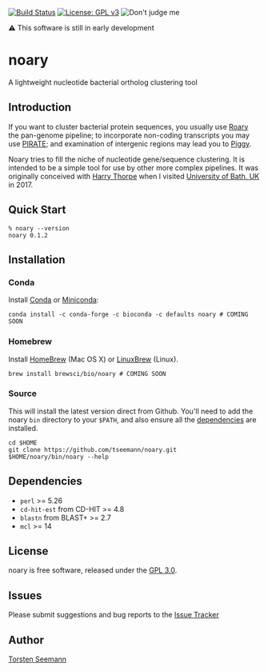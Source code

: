 [![Build Status](https://travis-ci.org/tseemann/noary.svg?branch=master)](https://travis-ci.org/tseemann/noary)
[![License: GPL v3](https://img.shields.io/badge/License-GPL%20v3-blue.svg)](https://www.gnu.org/licenses/gpl-3.0)
![Don't judge me](https://img.shields.io/badge/Language-Perl_5-steelblue.svg)

:warning: This software is still in early development

# noary

A lightweight nucleotide bacterial ortholog clustering tool

## Introduction

If you want to cluster bacterial protein sequences, you usually use
[Roary](https://sanger-pathogens.github.io/Roary/) the pan-genome pipeline;
to incorporate non-coding transcripts you may use
[PIRATE](https://github.com/SionBayliss/PIRATE); 
and examination of intergenic regions may lead you to 
[Piggy](https://github.com/harry-thorpe/piggy).

Noary tries to fill the niche of nucleotide gene/sequence clustering.
It is intended to be a simple tool for use by other more complex pipelines.
It was originally conceived with 
[Harry Thorpe](https://github.com/harry-thorpe)
when I visited
[University of Bath, UK](https://www.bath.ac.uk/) in 2017.

## Quick Start

```
% noary --version
noary 0.1.2

```

## Installation

### Conda
Install [Conda](https://conda.io/docs/) or [Miniconda](https://conda.io/miniconda.html):
```
conda install -c conda-forge -c bioconda -c defaults noary # COMING SOON
```

### Homebrew
Install [HomeBrew](http://brew.sh/) (Mac OS X) or [LinuxBrew](http://linuxbrew.sh/) (Linux).
```
brew install brewsci/bio/noary # COMING SOON
```

### Source
This will install the latest version direct from Github.
You'll need to add the noary `bin` directory to your `$PATH`,
and also ensure all the [dependencies](#Dependencies) are installed.
```
cd $HOME
git clone https://github.com/tseemann/noary.git
$HOME/noary/bin/noary --help
```

## Dependencies

* `perl` >= 5.26
* `cd-hit-est` from CD-HIT >= 4.8
* `blastn` from BLAST+ >= 2.7
* `mcl` >= 14

## License

noary is free software, released under the
[GPL 3.0](https://raw.githubusercontent.com/tseemann/noary/master/LICENSE).

## Issues

Please submit suggestions and bug reports to the
[Issue Tracker](https://github.com/tseemann/noary/issues)

## Author

[Torsten Seemann](https://twitter.com/torstenseemann)
